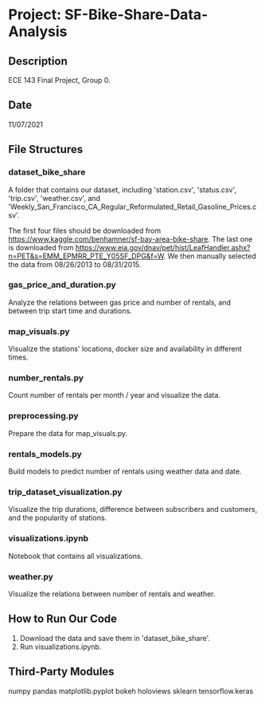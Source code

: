 # Project: SF-Bike-Share-Data-Analysis

## Description
  ECE 143 Final Project, Group 0.
## Date
  11/07/2021

## File Structures
### dataset_bike_share
  A folder that contains our dataset, including 'station.csv',
  'status.csv', 'trip.csv', 'weather.csv', and 'Weekly_San_Francisco_CA_Regular_Reformulated_Retail_Gasoline_Prices.csv'.

  The first four files should be downloaded from https://www.kaggle.com/benhamner/sf-bay-area-bike-share.
  The last one is downloaded from https://www.eia.gov/dnav/pet/hist/LeafHandler.ashx?n=PET&s=EMM_EPMRR_PTE_Y05SF_DPG&f=W. We then manually selected
  the data from 08/26/2013 to 08/31/2015.

### gas_price_and_duration.py
  Analyze the relations between gas price and number of rentals, and between trip
  start time and durations.
### map_visuals.py
  Visualize the stations' locations, docker size and availability in different times.
### number_rentals.py
  Count number of rentals per month / year and visualize the data.
### preprocessing.py
  Prepare the data for map_visuals.py.
### rentals_models.py
  Build models to predict number of rentals using weather data and date.
### trip_dataset_visualization.py
  Visualize the trip durations, difference between subscribers and customers, and
  the popularity of stations.
### visualizations.ipynb
  Notebook that contains all visualizations.
### weather.py
  Visualize the relations between number of rentals and weather.


## How to Run Our Code
  1. Download the data and save them in 'dataset_bike_share'.
  2. Run visualizations.ipynb.


## Third-Party Modules
  numpy
  pandas
  matplotlib.pyplot
  bokeh
  holoviews
  sklearn
  tensorflow.keras
